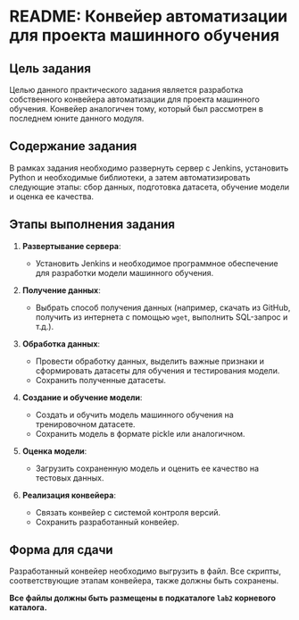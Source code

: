 # README: Конвейер автоматизации для проекта машинного обучения

## Цель задания
Целью данного практического задания является разработка собственного конвейера автоматизации для проекта машинного обучения. Конвейер аналогичен тому, который был рассмотрен в последнем юните данного модуля.

## Содержание задания
В рамках задания необходимо развернуть сервер с Jenkins, установить Python и необходимые библиотеки, а затем автоматизировать следующие этапы: сбор данных, подготовка датасета, обучение модели и оценка ее качества.

## Этапы выполнения задания

1. **Развертывание сервера**:
   - Установить Jenkins и необходимое программное обеспечение для разработки модели машинного обучения.

2. **Получение данных**:
   - Выбрать способ получения данных (например, скачать из GitHub, получить из интернета с помощью `wget`, выполнить SQL-запрос и т.д.).

3. **Обработка данных**:
   - Провести обработку данных, выделить важные признаки и сформировать датасеты для обучения и тестирования модели.
   - Сохранить полученные датасеты.

4. **Создание и обучение модели**:
   - Создать и обучить модель машинного обучения на тренировочном датасете.
   - Сохранить модель в формате pickle или аналогичном.

5. **Оценка модели**:
   - Загрузить сохраненную модель и оценить ее качество на тестовых данных.

6. **Реализация конвейера**:
   - Связать конвейер с системой контроля версий.
   - Сохранить разработанный конвейер.

## Форма для сдачи
Разработанный конвейер необходимо выгрузить в файл. Все скрипты, соответствующие этапам конвейера, также должны быть сохранены.

**Все файлы должны быть размещены в подкаталоге `lab2` корневого каталога.**

